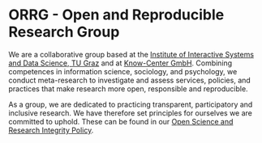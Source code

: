 # ORRG - Open and Reproducible Research Group

We are a collaborative group based at the [Institute of Interactive Systems and Data Science, TU Graz](https://www.tugraz.at/institute/isds/home/) and at [Know-Center GmbH](https://www.know-center.at/). Combining competences in information science, sociology, and psychology, we conduct meta-research to investigate and assess services, policies, and practices that make research more open, responsible and reproducible.

As a group, we are dedicated to practicing transparent, participatory and inclusive research. We have therefore set principles for ourselves we are committed to uphold. These can be found in our [Open Science and Research Integrity Policy](https://orrg.eu/conduct/).
